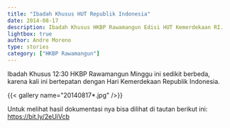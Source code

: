 ```yaml
---
title: "Ibadah Khusus HUT Republik Indonesia"
date: 2014-08-17
description: Ibadah Khusus HKBP Rawamangun Edisi HUT Kemerdekaan RI.
lightbox: true
author: Andre Moreno
type: stories
category: ["HKBP Rawamangun"]
---
```



Ibadah Khusus 12:30 HKBP Rawamangun Minggu ini sedikit berbeda, karena kali ini bertepatan dengan Hari Kemerdekaan Republik Indonesia.

{{< gallery name="20140817*.jpg" />}}


Untuk melihat hasil dokumentasi nya bisa dilihat di tautan berikut ini: <a href="https://bit.ly/2eUiVcb" target="_blank">https://bit.ly/2eUiVcb</a>